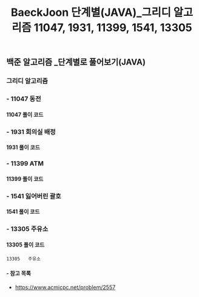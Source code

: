 ﻿---
layout: single
title: "BaeckJoon 단계별(JAVA)_그리디 알고리즘 11047, 1931, 11399, 1541, 13305"
read_time: true
categories: 
 - BaeckJoon 
tags: 
 - Algorithm
 - BaeckJoon 
last_modified_at: '2021-08-14 19:35:00 +0800'
toc: true
toc_sticky: true
toc_label: 목차
---
## 백준 알고리즘 _단계별로 풀어보기(JAVA)
### 그리디 알고리즘
### - 11047 동전

#### 11047 풀이 코드
>

### - 1931 회의실 배정

#### 1931 풀이 코드
>

### - 11399 ATM

#### 11399 풀이 코드
>

### - 1541 잃어버린 괄호

#### 1541 풀이 코드
>

### - 13305 주유소

#### 13305 풀이 코드
>


	13305	주유소
#### - 참고 목록
- https://www.acmicpc.net/problem/2557
